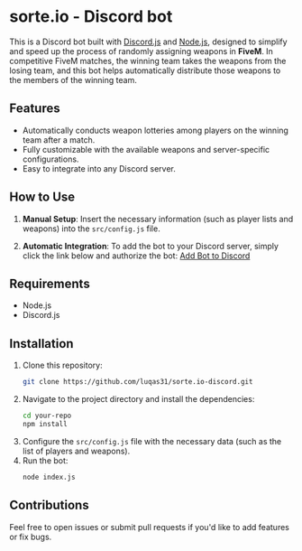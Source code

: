 # sorte.io - Discord bot

This is a Discord bot built with [Discord.js](https://discord.js.org/) and [Node.js](https://nodejs.org/), designed to simplify and speed up the process of randomly assigning weapons in **FiveM**. In competitive FiveM matches, the winning team takes the weapons from the losing team, and this bot helps automatically distribute those weapons to the members of the winning team.

## Features

- Automatically conducts weapon lotteries among players on the winning team after a match.
- Fully customizable with the available weapons and server-specific configurations.
- Easy to integrate into any Discord server.

## How to Use

1. **Manual Setup**: Insert the necessary information (such as player lists and weapons) into the `src/config.js` file.
   
2. **Automatic Integration**: To add the bot to your Discord server, simply click the link below and authorize the bot:
   [Add Bot to Discord](https://discord.com/oauth2/authorize?client_id=1293651129644879872&scope=bot%20applications.commands&permissions=8)

## Requirements

- Node.js
- Discord.js

## Installation

1. Clone this repository:
   ```bash
   git clone https://github.com/luqas31/sorte.io-discord.git
   ```
2. Navigate to the project directory and install the dependencies:
   ```bash
   cd your-repo
   npm install
   ```
3. Configure the `src/config.js` file with the necessary data (such as the list of players and weapons).
4. Run the bot:
   ```bash
   node index.js
   ```

## Contributions

Feel free to open issues or submit pull requests if you'd like to add features or fix bugs.